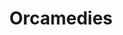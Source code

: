 ---
title: Orcamedies

description: a Powerful Inventor
Layout: role

introduction: You were 
motivation: 
  - Escape from the bloody fist.
  - Further your investigations

tactics: 
movement:
speech: 

body:
defenses: 
weapons: 
damage:
magic: 
abilities:
killing_blow: 

costuming: 
makeup:
props: 

reset:
---